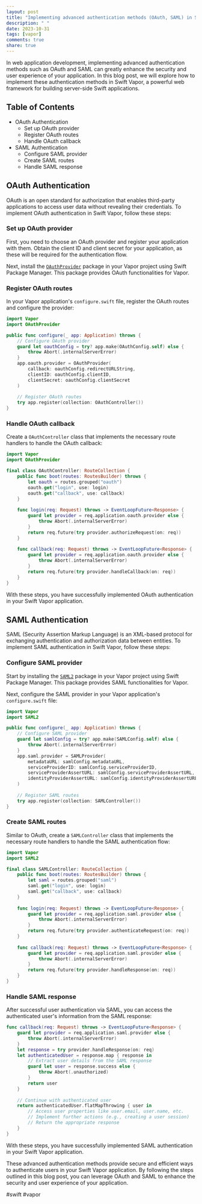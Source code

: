 ```yaml
---
layout: post
title: "Implementing advanced authentication methods (OAuth, SAML) in Swift Vapor"
description: " "
date: 2023-10-31
tags: [vapor]
comments: true
share: true
---
```


In web application development, implementing advanced authentication methods such as OAuth and SAML can greatly enhance the security and user experience of your application. In this blog post, we will explore how to implement these authentication methods in Swift Vapor, a powerful web framework for building server-side Swift applications.

## Table of Contents
- OAuth Authentication
  - Set up OAuth provider
  - Register OAuth routes
  - Handle OAuth callback
- SAML Authentication
  - Configure SAML provider
  - Create SAML routes
  - Handle SAML response

## OAuth Authentication

OAuth is an open standard for authorization that enables third-party applications to access user data without revealing their credentials. To implement OAuth authentication in Swift Vapor, follow these steps:

### Set up OAuth provider

First, you need to choose an OAuth provider and register your application with them. Obtain the client ID and client secret for your application, as these will be required for the authentication flow.

Next, install the [`OAuthProvider`](https://github.com/vapor-community/OAuthProvider) package in your Vapor project using Swift Package Manager. This package provides OAuth functionalities for Vapor.

### Register OAuth routes

In your Vapor application's `configure.swift` file, register the OAuth routes and configure the provider:

```swift
import Vapor
import OAuthProvider

public func configure(_ app: Application) throws {
    // Configure OAuth provider
    guard let oauthConfig = try? app.make(OAuthConfig.self) else {
        throw Abort(.internalServerError)
    }
    app.oauth.provider = OAuthProvider(
        callback: oauthConfig.redirectURLString,
        clientID: oauthConfig.clientID,
        clientSecret: oauthConfig.clientSecret
    )
    
    // Register OAuth routes
    try app.register(collection: OAuthController())
}
```

### Handle OAuth callback

Create a `OAuthController` class that implements the necessary route handlers to handle the OAuth callback:

```swift
import Vapor
import OAuthProvider

final class OAuthController: RouteCollection {
    public func boot(routes: RoutesBuilder) throws {
        let oauth = routes.grouped("oauth")
        oauth.get("login", use: login)
        oauth.get("callback", use: callback)
    }
    
    func login(req: Request) throws -> EventLoopFuture<Response> {
        guard let provider = req.application.oauth.provider else {
            throw Abort(.internalServerError)
        }
        return req.future(try provider.authorizeRequest(on: req))
    }
    
    func callback(req: Request) throws -> EventLoopFuture<Response> {
        guard let provider = req.application.oauth.provider else {
            throw Abort(.internalServerError)
        }
        return req.future(try provider.handleCallback(on: req))
    }
}
```

With these steps, you have successfully implemented OAuth authentication in your Swift Vapor application.

## SAML Authentication

SAML (Security Assertion Markup Language) is an XML-based protocol for exchanging authentication and authorization data between entities. To implement SAML authentication in Swift Vapor, follow these steps:

### Configure SAML provider

Start by installing the [`SAML2`](https://github.com/MyHealthCircles/SAML2) package in your Vapor project using Swift Package Manager. This package provides SAML functionalities for Vapor.

Next, configure the SAML provider in your Vapor application's `configure.swift` file:

```swift
import Vapor
import SAML2

public func configure(_ app: Application) throws {
    // Configure SAML provider
    guard let samlConfig = try? app.make(SAMLConfig.self) else {
        throw Abort(.internalServerError)
    }
    app.saml.provider = SAMLProvider(
        metadataURL: samlConfig.metadataURL,
        serviceProviderID: samlConfig.serviceProviderID,
        serviceProviderAssertURL: samlConfig.serviceProviderAssertURL,
        identityProviderAssertURL: samlConfig.identityProviderAssertURL
    )
    
    // Register SAML routes
    try app.register(collection: SAMLController())
}
```

### Create SAML routes

Similar to OAuth, create a `SAMLController` class that implements the necessary route handlers to handle the SAML authentication flow:

```swift
import Vapor
import SAML2

final class SAMLController: RouteCollection {
    public func boot(routes: RoutesBuilder) throws {
        let saml = routes.grouped("saml")
        saml.get("login", use: login)
        saml.get("callback", use: callback)
    }
    
    func login(req: Request) throws -> EventLoopFuture<Response> {
        guard let provider = req.application.saml.provider else {
            throw Abort(.internalServerError)
        }
        return req.future(try provider.authenticateRequest(on: req))
    }
    
    func callback(req: Request) throws -> EventLoopFuture<Response> {
        guard let provider = req.application.saml.provider else {
            throw Abort(.internalServerError)
        }
        return req.future(try provider.handleResponse(on: req))
    }
}
```

### Handle SAML response

After successful user authentication via SAML, you can access the authenticated user's information from the SAML response:

```swift
func callback(req: Request) throws -> EventLoopFuture<Response> {
    guard let provider = req.application.saml.provider else {
        throw Abort(.internalServerError)
    }
    let response = try provider.handleResponse(on: req)
    let authenticatedUser = response.map { response in
        // Extract user details from the SAML response
        guard let user = response.success else {
            throw Abort(.unauthorized)
        }
        return user
    }
    
    // Continue with authenticated user
    return authenticatedUser.flatMapThrowing { user in
        // Access user properties like user.email, user.name, etc.
        // Implement further actions (e.g., creating a user session)
        // Return the appropriate response
    }
}
```

With these steps, you have successfully implemented SAML authentication in your Swift Vapor application.

These advanced authentication methods provide secure and efficient ways to authenticate users in your Swift Vapor application. By following the steps outlined in this blog post, you can leverage OAuth and SAML to enhance the security and user experience of your application.

#swift #vapor